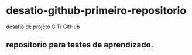 # desatio-github-primeiro-repositorio
desafio de projeto GIT/ GitHub
## repositorio para testes de aprendizado.
